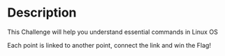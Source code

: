 # Description

This Challenge will help you understand essential commands in Linux OS

Each point is linked to another point, connect the link and win the Flag!


